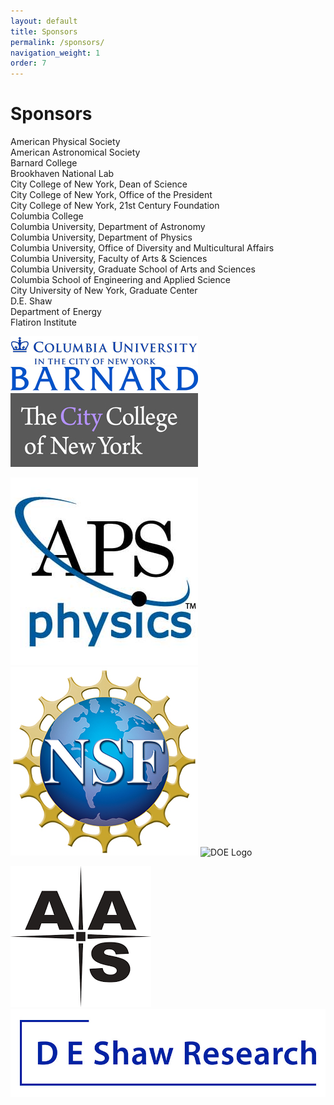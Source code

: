 ```yaml
---
layout: default
title: Sponsors
permalink: /sponsors/
navigation_weight: 1
order: 7
---
```


# Sponsors 

American Physical Society  
American Astronomical Society  
Barnard College  
Brookhaven National Lab  
City College of New York, Dean of Science  
City College of New York, Office of the President    
City College of New York, 21st Century Foundation  
Columbia College  
Columbia University, Department of Astronomy  
Columbia University, Department of Physics  
Columbia University, Office of Diversity and Multicultural Affairs  
Columbia University, Faculty of Arts & Sciences  
Columbia University, Graduate School of Arts and Sciences  
Columbia School of Engineering and Applied Science  
City University of New York, Graduate Center  
D.E. Shaw  
Department of Energy  
Flatiron Institute



![Columbia Logo](images/columbia-logo-300.jpg)    ![Barnard Logo](images/barnard-logo-300.jpg)   ![City College of New York Logo](images/ccny-logo-300.jpg) 

![APS Logo](images/aps-logo.jpg)   ![NSF Logo](images/nsf-logo.jpg)   ![DOE Logo](images/doe-logo.jp)

![AAS Logo](images/aas-logo.png)   ![DE Shaw Research Logo](images/de-shaw-logo.jpg)

